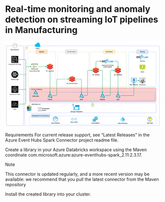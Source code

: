 # Real-time monitoring and anomaly detection on streaming IoT pipelines in Manufacturing

![](./docs/diagrams/diagrams-target-architecture.png)

Requirements
For current release support, see “Latest Releases” in the Azure Event Hubs Spark Connector project readme file.

Create a library in your Azure Databricks workspace using the Maven coordinate com.microsoft.azure:azure-eventhubs-spark_2.11:2.3.17.

Note

This connector is updated regularly, and a more recent version may be available: we recommend that you pull the latest connector from the Maven repository

Install the created library into your cluster.
